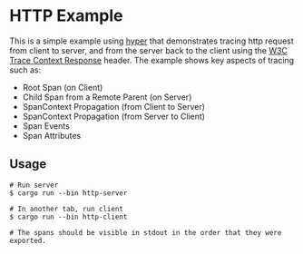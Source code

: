 # HTTP Example

This is a simple example using [hyper] that demonstrates tracing http request
from client to server, and from the server back to the client using the
[W3C Trace Context Response] header. The example shows key aspects of tracing
such as:

- Root Span (on Client)
- Child Span from a Remote Parent (on Server)
- SpanContext Propagation (from Client to Server)
- SpanContext Propagation (from Server to Client)
- Span Events
- Span Attributes

[hyper]: https://hyper.rs/
[W3C Trace Context Response]: https://w3c.github.io/trace-context/#traceresponse-header

## Usage

```shell
# Run server
$ cargo run --bin http-server

# In another tab, run client
$ cargo run --bin http-client

# The spans should be visible in stdout in the order that they were exported.
```